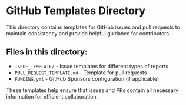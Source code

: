 # GitHub Templates Directory

This directory contains templates for GitHub issues and pull requests to maintain consistency and provide helpful guidance for contributors.

## Files in this directory:

- `ISSUE_TEMPLATE/` - Issue templates for different types of reports
- `PULL_REQUEST_TEMPLATE.md` - Template for pull requests
- `FUNDING.yml` - GitHub Sponsors configuration (if applicable)

These templates help ensure that issues and PRs contain all necessary information for efficient collaboration.